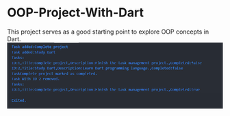 # OOP-Project-With-Dart
This project serves as a good starting point to explore OOP concepts in Dart.
![alt text](image.png)